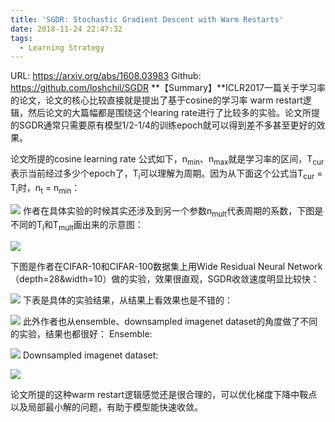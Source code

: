 ```yaml
---
title: 'SGDR: Stochastic Gradient Descent with Warm Restarts'
date: 2018-11-24 22:47:32
tags:
  - Learning Strategy
---
```

URL: https://arxiv.org/abs/1608.03983 Github: https://github.com/loshchil/SGDR
**【Summary】**ICLR2017一篇关于学习率的论文，论文的核心比较直接就是提出了基于cosine的学习率 warm restart逻辑，然后论文的大篇幅都是围绕这个learing rate进行了比较多的实验。论文所提的SGDR通常只需要原有模型1/2-1/4的训练epoch就可以得到差不多甚至更好的效果。

论文所提的cosine learning rate 公式如下，n<sub>min</sub>、n<sub>max</sub>就是学习率的区间，T<sub>cur</sub>表示当前经过多少个epoch了，T<sub>i</sub>可以理解为周期。因为从下面这个公式当T<sub>cur</sub> = T<sub>i</sub>时，n<sub>t</sub> = n<sub>min</sub>：

![](SGDR-Stochastic-Gradient-Descent-with-Warm-Restarts-c4d6e75499fcd3406791dd38969c8d52b2f59521_1_690x119.png)
作者在具体实验的时候其实还涉及到另一个参数n<sub>mult</sub>代表周期的系数，下图是不同的T<sub>i</sub>和T<sub>mult</sub>画出来的示意图：

![](SGDR-Stochastic-Gradient-Descent-with-Warm-Restarts-d82c1f3a92421e0ca83d33a2f7b0fe29374e7d62_1_690x288.jpg)

下图是作者在CIFAR-10和CIFAR-100数据集上用Wide Residual Neural Network（depth=28&width=10）做的实验，效果很直观，SGDR收敛速度明显比较快：

![](SGDR-Stochastic-Gradient-Descent-with-Warm-Restarts-76589c0bc925d1e5325639557cd6ecdb400389da_1_447x499.jpg)
下表是具体的实验结果，从结果上看效果也是不错的：

![](SGDR-Stochastic-Gradient-Descent-with-Warm-Restarts-4441390556648037aa6d983e2edfb07a2a075d6a_1_629x500.png)
此外作者也从ensemble、downsampled imagenet dataset的角度做了不同的实验，结果也都很好：
Ensemble:

![](SGDR-Stochastic-Gradient-Descent-with-Warm-Restarts-f2310a3f482911fcebf25cb90947d106fcf3e22a_1_690x130.png)
Downsampled imagenet dataset:

![](SGDR-Stochastic-Gradient-Descent-with-Warm-Restarts-d308a8fb8fb5028f53e7d108006f93a5d5364a52_1_632x500.jpg)

论文所提的这种warm restart逻辑感觉还是很合理的，可以优化梯度下降中鞍点以及局部最小解的问题，有助于模型能快速收敛。
